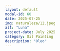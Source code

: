 ```yaml
---
layout: default
modal-id: 60
date: 2025-07-25
img: naturaleza/12.jpeg
alt: "Luna"
project-date: July 2025
category: Oil Painting
description: "Oleo"
---
```

